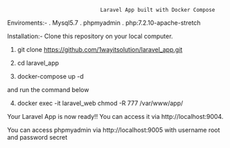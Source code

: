                                   Laravel App built with Docker Compose

Enviroments:-
. Mysql5.7
. phpmyadmin
. php:7.2.10-apache-stretch

Installation:-
Clone this repository on your local computer. 


1. git clone https://github.com/1wayitsolution/laravel_app.git

2. cd laravel_app

3. docker-compose up -d

and run the command below

4. docker exec -it laravel_web chmod -R 777 /var/www/app/

Your Laravel App is now ready!! You can access it via http://localhost:9004.

You can access phpmyadmin via http://localhost:9005 with username root and password secret
